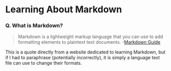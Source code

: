 # Learning About Markdown

### Q. What is Markdown?
>Markdown is a lightweight markup language that you can use to add formatting elements to plaintext text documents. -[Markdown Guide](https://www.markdownguide.org/getting-started/)

This is a quote directly from a website dedicated to learning Markdown, but if I had to paraphrase (potentially incorrectly), it is simply a language text file can use to change their formats.
